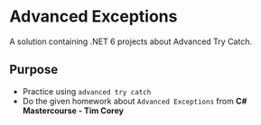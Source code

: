 # Advanced Exceptions
A solution containing .NET 6 projects about Advanced Try Catch.

## Purpose
- Practice using `advanced try catch`
- Do the given homework about `Advanced Exceptions` from **C# Mastercourse - Tim Corey**
